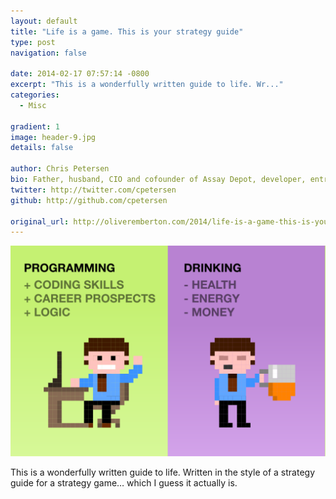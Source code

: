 ```yaml
---
layout: default
title: "Life is a game. This is your strategy guide"
type: post
navigation: false

date: 2014-02-17 07:57:14 -0800
excerpt: "This is a wonderfully written guide to life. Wr..."
categories:
  - Misc

gradient: 1
image: header-9.jpg
details: false

author: Chris Petersen
bio: Father, husband, CIO and cofounder of Assay Depot, developer, entrepreneur and technologist.
twitter: http://twitter.com/cpetersen
github: http://github.com/cpetersen

original_url: http://oliveremberton.com/2014/life-is-a-game-this-is-your-strategy-guide/
---
```



  ![Drink-vs-code-1024x684.png](/assets/import/a55fb1c401990ce8949feb8c1c22a95c.png)  

 This is a wonderfully written guide to life. Written in the style of a strategy guide for a strategy game… which I guess it actually is. 
